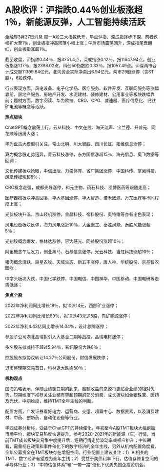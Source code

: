 # A股收评：沪指跌0.44％创业板涨超1％，新能源反弹，人工智能持续活跃

金融界3月27日消息
周一A股三大指数低开，早盘沪指、深成指逐步下探，前者跌幅扩大至1％，创业板指冲高回落小幅上涨；午后市场震荡回升，深成指尾盘翻红，创业板指涨超1％。

截至收盘，沪指跌0.44％，报3251.4点，深成指涨0.12％，报11647.94点，创业板指涨1.17％，报2398.02点，科创50指数跌0.33％，报1057.49点。沪深两市合计成交额11399.84亿元，北向资金实际净卖出6.94亿元。两市29股涨停（含ST股），6股跌停。

行业表现方面，风电设备、电子化学品、医疗服务、软件开发、互联网服务等涨幅靠前，房地产服务、房地产开发、水泥建材、装修建材、公用事业等板块跌幅靠前；题材方面，数字阅读、华为欧拉、CRO、CPO、减速器、医疗信息化、钙钛矿电池等概念等活跃。

**热点板块**

ChatGPT概念震荡上行，云从科技、中文在线、海天瑞声、宝兰德、开普元、同花顺等纷纷大涨；

华为盘古大模型引关注，常山北明、川大智胜、四川长虹、拓维信息涨停；

算力概念股走势迥异，青云科技涨停，东方国信涨超15％，海光信息、奥飞数据等回调；

文化传媒板块抢眼，中信出版、力盛体育、省广集团涨停，中国科传、掌阅科技、凤凰传媒涨超5％；

CRO概念走强，成都先导涨停，和元生物、药石科技、泓博医药等跟随走高；

医疗器械板块冲高回落，华大基因涨停，华大智造、诺禾致源、万东医疗等不同程度上涨；

光伏板块升温，京山轻机涨停，金晶科技、帝科股份、奥特维等亦有出色表现；

风电设备板块反弹，海力风电涨近10％，大金重工、泰胜风能、泰胜风能涨超5％；

光刻胶概念爆发，格林达涨停，容大感光、同益股份涨超10％；

阿里概念午后发力，创业黑马、石基信息涨停，光云科技、当虹科技涨超10％；

猪肉概念活跃，巨星农牧、天域生态、新五丰涨停，唐人神、华统股份、京基智农跟涨；

中字头板块大跌，中国化学跌停，中国电信、中国神华、中国移动、中国电研等走势低迷；

**焦点个股**

2022年净利润同比增长18％，拟10派14元，西部矿业涨停；

2022年净利润同比增长89％，拟10派43元送5股，兖矿能源涨停；

2022年净利4.43亿同比增长14.04％，设计总院涨停；

参股子公司湖北晶瑞拟引入大基金二期等战投，晶瑞电材涨停；

多名股东拟减持不超过5.94％，彩讯股份大跌8％；

控股股东拟协议转让14.27％公司股份，财信发展跌停；

退市整理期交易首日，科林退大跌逾50％；

**机构观点**

国海策略表示，伴随业绩窗口期的到来，超额收益的来源将更贴合业绩的相对优势，短期维度下推荐关注业绩有望超预期的部分消费、成长板块如金银珠宝、医药及光伏，中期维度，维持TMT全年主线的判断。

配置方面，广发证券看好电力、运营商、交运、超算中心、数据要素，以及消费建材、中药、创新药、自动化设备等行业。

华西证券分析称，受益于ChatGPT的持续催化，年初至今A股TMT板块大幅跑赢市场平均，板块交易热度快速提升。参考2020-2021年的新能源（车）行情，当前TMT成长板块交易集中度提升后，短期行情走势波动率或相应抬升；中长期看，需重视在政策和事件催化下的数字经济的全年主线，另外从机构配置角度看，全年公募资金在TMT板块存在增配空间。行业配置上建议关注：1）AI相关的TMT、数字经济有望成为全年主线；2）受益于美债利率下行，估值存修复空间的半导体行业；3）“中特估值体系”和“一带一路”催化下优质央国企投资机会。

